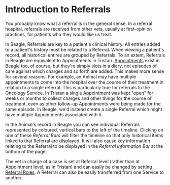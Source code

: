 # Introduction to Referrals
You probably know what a referral is in the general sense. In a referral hospital, referrals are received from other vets, usually at first-opinion practices, for patients who they would like us treat.

In Beagle, Referrals are key to a patient's clinical history. All entries added to a patient's history must be related to a Referral. When viewing a patient's record, all historical entires are grouped by Referrals. To an extent, Referrals in Beagle are equivalent to Appointments in Tristan. [Appointments](Appointments.md) exist in Beagle too, of course, but they're simply slots in a diary, not episodes of care against which charges and so forth are added. This makes more sense for several reasons. For example, an Animal may have multiple appointments to come into the hospital over the course of their treatment in relation to a single referral. This is particularly true for referrals to the Oncology Service. In Tristan a single Appointment was kept "open" for weeks or months to collect charges and other things for the course of treatment, even as other follow-up Appointments were being made for the same episode. In Beagle, we'd instead create a single Referral which might have multiple Appointments associated with it.

In the Animal's record in Beagle you can see individual Referrals represented by coloured, vertical bars to the left of the timeline. Clicking on one of these _Referral Bars_ will filter the timeline so that only historical items linked to that Referral are displayed. It will also cause key information relating to the Referral to be displayed in the _Referral Information Bar_ at the bottom of the page.

The vet in charge of a case is set at Referral level (rather than at Appointment level, as in Tristan) and can easily be changed by setting [Referral Roles](Referral%20Roles.md). A Referral can also be easily transferred from one Service to another.
